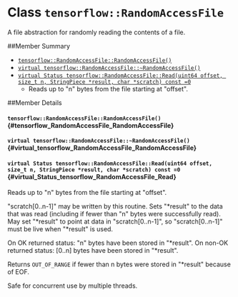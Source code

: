 # Class `tensorflow::RandomAccessFile`

A file abstraction for randomly reading the contents of a file.



##Member Summary

* [`tensorflow::RandomAccessFile::RandomAccessFile()`](#tensorflow_RandomAccessFile_RandomAccessFile)
* [`virtual tensorflow::RandomAccessFile::~RandomAccessFile()`](#virtual_tensorflow_RandomAccessFile_RandomAccessFile)
* [`virtual Status tensorflow::RandomAccessFile::Read(uint64 offset, size_t n, StringPiece *result, char *scratch) const =0`](#virtual_Status_tensorflow_RandomAccessFile_Read)
  * Reads up to "n" bytes from the file starting at "offset".

##Member Details

#### `tensorflow::RandomAccessFile::RandomAccessFile()` {#tensorflow_RandomAccessFile_RandomAccessFile}





#### `virtual tensorflow::RandomAccessFile::~RandomAccessFile()` {#virtual_tensorflow_RandomAccessFile_RandomAccessFile}





#### `virtual Status tensorflow::RandomAccessFile::Read(uint64 offset, size_t n, StringPiece *result, char *scratch) const =0` {#virtual_Status_tensorflow_RandomAccessFile_Read}

Reads up to "n" bytes from the file starting at "offset".

"scratch[0..n-1]" may be written by this routine. Sets "*result" to the data that was read (including if fewer than "n" bytes were successfully read). May set "*result" to point at data in "scratch[0..n-1]", so "scratch[0..n-1]" must be live when "*result" is used.

On OK returned status: "n" bytes have been stored in "*result". On non-OK returned status: [0..n] bytes have been stored in "*result".

Returns `OUT_OF_RANGE` if fewer than n bytes were stored in "*result" because of EOF.

Safe for concurrent use by multiple threads.

